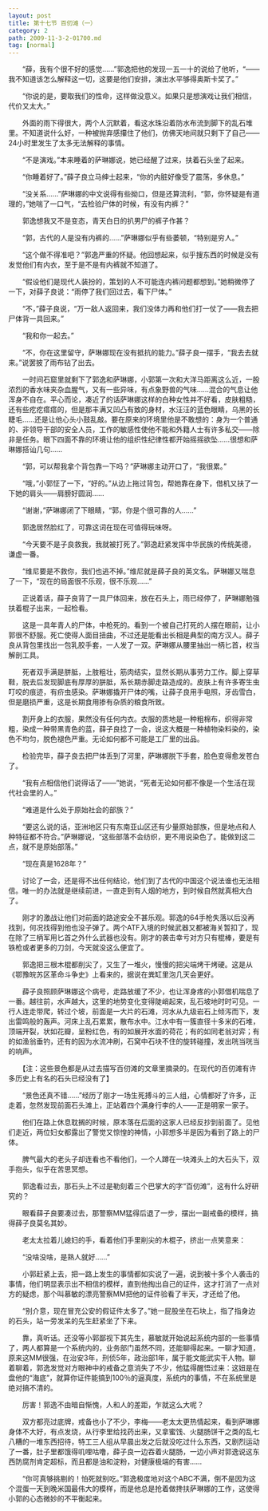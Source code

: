 ```yaml
---
layout: post
title: 第十七节 百仞滩（一）
category: 2
path: 2009-11-3-2-01700.md
tag: [normal]
---
```


　　“薛，我有个很不好的感觉……”郭逸把他的发现一五一十的说给了他听，“——我不知道该怎么解释这一切，这要是他们安排，演出水平够得奥斯卡奖了。”

　　“你说的是，要取我们的性命，这样做没意义。如果只是想演戏让我们相信，代价又太大。”

　　外面的雨下得很大，两个人沉默着，看这水珠沿着防水布流到脚下的乱石堆里。不知道说什么好，一种被抛弃感攥住了他们，仿佛天地间就只剩下了自己——24小时里发生了太多无法解释的事情。

　　“不是演戏。”本来睡着的萨琳娜说，她已经醒了过来，扶着石头坐了起来。

　　“你睡着好了。”薛子良立马绅士起来，“你的内脏好像受了震荡，多休息。”

　　“没关系……”萨琳娜的中文说得有些拗口，但是还算流利，“郭，你怀疑是有道理的，”她喘了一口气，“去检验尸体的时候，有没有内裤？”

　　郭逸想我又不是变态，青天白日的扒男尸的裤子作甚？

　　“郭，古代的人是没有内裤的……”萨琳娜似乎有些萎顿，“特别是穷人。”

　　“这个做不得准吧？”郭逸严重的怀疑。他回想起来，似乎搜东西的时候是没有发觉他们有内衣，至于是不是有内裤就不知道了。

　　“假设他们是现代人装扮的，策划的人不可能连内裤问题都想到。”她稍微停了一下，对薛子良说：“雨停了我们回过去，看下尸体。”

　　“不，”薛子良说，“万一敌人返回来，我们没体力再和他们打一仗了——我去把尸体背一具回来。”

　　“我和你一起去。”

　　“不，你在这里留守，萨琳娜现在没有抵抗的能力。”薛子良一摆手，“我去去就来。”说罢披了雨布钻了出去。

　　一时间石窟里就剩下了郭逸和萨琳娜，小郭第一次和大洋马距离这么近，一股浓烈的香水味夹杂血腥气，又有一些异味，有点象野兽的气味……混合的气息让他浑身不自在。平心而论，凑近了的话萨琳娜这样的白种女性并不好看，皮肤粗糙，还有些疙疙瘩瘩的，但是那丰满又凹凸有致的身材，水汪汪的蓝色眼睛，乌黑的长睫毛……还是让他心头小鼓乱敲。要在原来的环境里他是不敢想的：身为一个普通的、非领导干部的安全人员，工作的敏感性使他不能和外籍人士有许多私交——除非是任务。眼下四面不靠的环境让他的组织性纪律性都开始摇摇欲坠……很想和萨琳娜搭讪几句……

　　“郭，可以帮我拿个背包靠一下吗？”萨琳娜主动开口了，“我很累。”

　　“哦，”小郭怔了一下，“好的。”从边上拖过背包，帮她靠在身下，借机又扶了一下她的肩头——肩膀好圆润……

　　“谢谢，”萨琳娜闭了下眼睛，“郭，你是个很可靠的人……”

　　郭逸居然脸红了，可靠这词在现在可值得玩味呀。

　　“今天要不是子良救我，我就被打死了。”郭逸赶紧发挥中华民族的传统美德，谦虚一番。

　　“维尼要是不救你，我们也逃不掉。”维尼就是薛子良的英文名。萨琳娜又喘息了一下，“现在的局面很不乐观，很不乐观……”

　　正说着话，薛子良背了一具尸体回来，放在石头上，雨已经停了，萨琳娜勉强扶着棍子出来，一起检看。

　　这是一具年青人的尸体，中枪死的。看到一个被自己打死的人摆在眼前，让小郭很不舒服。死亡使得人面目扭曲，不过还是能看出长相是典型的南方汉人。薛子良从背包里找出一包乳胶手套，一人发了一双。萨琳娜从腰里抽出一柄匕首，权当解剖工具。

　　死者双手满是胼胝，上肢粗壮，筋肉结实，显然长期从事劳力工作。脚上穿草鞋，脱去后发现脚底有厚厚的胼胝，系长期赤脚走路造成的。皮肤上有许多寄生虫叮咬的痕迹，有疥虫感染。萨琳娜撬开尸体的嘴，让薛子良用手电照，牙齿雪白，但是磨损严重，这是长期食用掺有杂质的粮食所致。

　　割开身上的衣服，果然没有任何内衣。衣服的质地是一种粗棉布，织得非常粗，染成一种带黑青色的蓝，薛子良捻了一会，说这大概是一种植物染料染的，染色不均匀，脱色褪色严重。无论如何都不可能是工厂里的出品。

　　检验完毕，薛子良去把尸体丢到了河里，萨琳娜脱下手套，脸色变得愈发苍白了。

　　“我有点相信他们说得话了——”她说，“死者无论如何都不像是一个生活在现代社会里的人。”

　　“难道是什么处于原始社会的部族？”

　　“要这么说的话，亚洲地区只有东南亚山区还有少量原始部族，但是地点和人种特征都不符合。”萨琳娜说，“这些部落不会纺织，更不用说染色了。能做到这二点，就不是原始部落。”

　　“现在真是1628年？”

　　讨论了一会，还是得不出任何结论，他们到了古代的中国这个说法谁也无法相信。唯一的办法就是继续前进，一直走到有人烟的地方，到时候自然就真相大白了。

　　刚才的激战让他们对前面的路途安全不甚乐观。郭逸的64手枪失落以后没再找到，何况找得到他也没子弹了。两个ATF入境的时候武器又都被海关暂扣了，现在除了三柄军用匕首之外什么武器也没有。刚才的袭击幸亏对方只有棍棒，要是有铁枪或者更多的刀剑，今天就没这么便宜了。

　　郭逸把三根木棍都削尖了，又生了一堆火，慢慢的把尖端烤干烤硬。这是从《鄂豫皖苏区革命斗争史》上看来的，据说在粪缸里泡几天会更好。

　　薛子良照顾萨琳娜这个病号，走路放缓了不少，也让浑身疼的小郭借机喘息了一番。越往前，水声越大，这里的地势变化变得陡峭起来，乱石坡地时时可见。一行人连走带爬，转过个坡，前面是一大片的石滩，河水从九级岩石上倾泻而下，发出雷鸣般的轰声。河床上乱石累累，散布水中。江水中有一簇直径十多米的石堆，顶端开裂，状如花瓣，呈粉红色，有的如展开水面的荷花；有的如同老翁对弈；有的如渔翁垂钓，还有的因为水流冲刷，石窝中石块不住的旋转碰撞，发出咣当咣当的响声。

　　【注：这些景色都是从过去描写百仞滩的文章里摘录的。在现代的百仞滩有许多历史上有名的石头已经没有了】

　　“景色还真不错……”经历了刚才一场生死搏斗的三人组，心情都好了许多，正走着，忽然发现前面石头滩上，正站着四个满身行李的人——正是明家一家子。

　　他们在路上休息耽搁的时候，原本落在后面的这家人已经反抄到前面了。见他们走近，两位妇女都露出了警觉又惊惶的神情，小郭想多半是因为看到了路上的尸体。

　　脾气最大的老头子却连看也不看他们，一个人蹲在一块滩头上的大石头下，双手抱头，似乎在苦思冥想。

　　郭逸看过去，那石头上不过是勒刻着三个巴掌大的字“百仞滩”，这有什么好研究的？

　　眼看薛子良要凑过去，那警察MM猛得后退了一步，摆出一副戒备的模样，搞得薛子良莫名其妙。

　　老太太拉着儿媳妇的手，看着他们手里削尖的木棍子，挤出一点笑意来：

　　“没啥没啥，是熟人就好……”

　　小郭赶紧上去，把一路上发生的事情都如实说了一遍，说到被十多个人袭击的事情，他们明显表示出不相信的模样，直到他掏出自己的证件，这才打消了一点对方的疑虑，那个叫慕敏的漂亮警察MM把他的证件验看了半天，才还给了他。

　　“别介意，现在冒充公安的假证件太多了。”她一屁股坐在石块上，指了指身边的石头，站一旁发呆的先生赶紧坐了下来。

　　靠，真听话。还没等小郭鄙视下其先生，慕敏就开始说起系统内部的一些事情了，两人都算是一个系统内的，业务部门虽然不同，还能聊得起来。一聊才知道，原来这MM很强，在治安3年，刑侦5年，政治部1年，属于能文能武实干人物。聊着聊着，郭逸发觉对方眼神中的戒备之意消失了不少，他猛得醒悟过来：这妞是在盘他的“海底”，就算你证件能搞到100％的逼真度，系统内的事情，不在系统里是绝对搞不清的。

　　厉害！郭逸不由暗自惭愧，人和人的差距，乍就这么大呢？

　　双方都亮过底牌，戒备也小了不少，李梅——老太太更热情起来，看到萨琳娜身体不大好，有点发烧，从行李里给找药出来，又拿蜜饯、火腿肠饼干之类的乱七八糟的一堆东西招待，特工三人组从早晨出发之后就没吃过什么东西，又剧烈运动了一番，肚子里都饿得叽哩咕噜，薛子良一边吞着火腿肠，一边小声对郭逸说这东西防腐剂肯定超标，而且都是油和淀粉，对健康极端的有害……

　　“你可真够挑剔的！怕死就别吃。”郭逸极度地对这个ABC不满，倒不是因为这个混蛋一天到晚米国最伟大的模样，而是他总是抢着做搀扶萨琳娜的工作，这使得小郭的心态微妙的不平衡起来。
